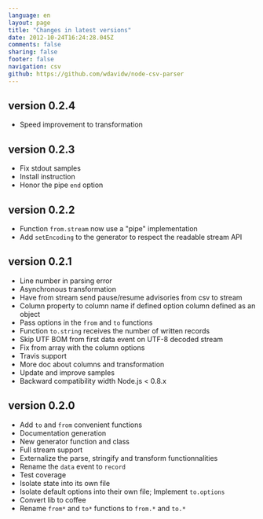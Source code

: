 ```yaml
---
language: en
layout: page
title: "Changes in latest versions"
date: 2012-10-24T16:24:28.045Z
comments: false
sharing: false
footer: false
navigation: csv
github: https://github.com/wdavidw/node-csv-parser
---
```


version 0.2.4
-------------

*   Speed improvement to transformation

version 0.2.3
-------------

*   Fix stdout samples
*   Install instruction
*   Honor the pipe `end` option

version 0.2.2
-------------

*   Function `from.stream` now use a "pipe" implementation
*   Add `setEncoding` to the generator to respect the readable stream API

version 0.2.1
-------------

*   Line number in parsing error
*   Asynchronous transformation
*   Have from stream send pause/resume advisories from csv to stream
*   Column property to column name if defined option column defined as an object
*   Pass options in the `from` and `to` functions
*   Function `to.string` receives the number of written records
*   Skip UTF BOM from first data event on UTF-8 decoded stream
*   Fix from array with the column options
*   Travis support
*   More doc about columns and transformation
*   Update and improve samples
*   Backward compatibility width Node.js < 0.8.x

version 0.2.0
-------------

*   Add `to` and `from` convenient functions
*   Documentation generation
*   New generator function and class
*   Full stream support
*   Externalize the parse, stringify and transform functionnalities
*   Rename the `data` event to `record`
*   Test coverage
*   Isolate state into its own file
*   Isolate default options into their own file; Implement `to.options`
*   Convert lib to coffee
*   Rename `from*` and `to*` functions to `from.*` and `to.*`
